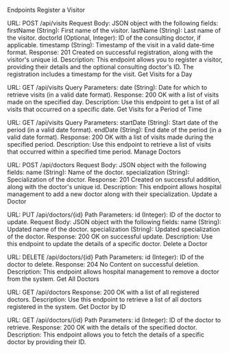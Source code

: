Endpoints
Register a Visitor

URL: POST /api/visits
Request Body: JSON object with the following fields:
firstName (String): First name of the visitor.
lastName (String): Last name of the visitor.
doctorId (Optional, Integer): ID of the consulting doctor, if applicable.
timestamp (String): Timestamp of the visit in a valid date-time format.
Response: 201 Created on successful registration, along with the visitor's unique id.
Description: This endpoint allows you to register a visitor, providing their details and the optional consulting doctor's ID. The registration includes a timestamp for the visit.
Get Visits for a Day

URL: GET /api/visits
Query Parameters:
date (String): Date for which to retrieve visits (in a valid date format).
Response: 200 OK with a list of visits made on the specified day.
Description: Use this endpoint to get a list of all visits that occurred on a specific date.
Get Visits for a Period of Time

URL: GET /api/visits
Query Parameters:
startDate (String): Start date of the period (in a valid date format).
endDate (String): End date of the period (in a valid date format).
Response: 200 OK with a list of visits made during the specified period.
Description: Use this endpoint to retrieve a list of visits that occurred within a specified time period.
Manage Doctors

URL: POST /api/doctors
Request Body: JSON object with the following fields:
name (String): Name of the doctor.
specialization (String): Specialization of the doctor.
Response: 201 Created on successful addition, along with the doctor's unique id.
Description: This endpoint allows hospital management to add a new doctor along with their specialization.
Update a Doctor

URL: PUT /api/doctors/{id}
Path Parameters:
id (Integer): ID of the doctor to update.
Request Body: JSON object with the following fields:
name (String): Updated name of the doctor.
specialization (String): Updated specialization of the doctor.
Response: 200 OK on successful update.
Description: Use this endpoint to update the details of a specific doctor.
Delete a Doctor

URL: DELETE /api/doctors/{id}
Path Parameters:
id (Integer): ID of the doctor to delete.
Response: 204 No Content on successful deletion.
Description: This endpoint allows hospital management to remove a doctor from the system.
Get All Doctors

URL: GET /api/doctors
Response: 200 OK with a list of all registered doctors.
Description: Use this endpoint to retrieve a list of all doctors registered in the system.
Get Doctor by ID

URL: GET /api/doctors/{id}
Path Parameters:
id (Integer): ID of the doctor to retrieve.
Response: 200 OK with the details of the specified doctor.
Description: This endpoint allows you to fetch the details of a specific doctor by providing their ID.